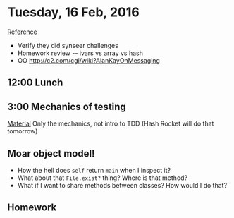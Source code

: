 Tuesday, 16 Feb, 2016
=====================

[Reference](https://github.com/CodePlatoon/curriculum#week-3)

* Verify they did synseer challenges
* Homework review -- ivars vs array vs hash
* OO http://c2.com/cgi/wiki?AlanKayOnMessaging

12:00 Lunch
-----------

3:00 Mechanics of testing
-------------------------

[Material](https://github.com/JoshCheek/how-to-test)
Only the mechanics, not intro to TDD (Hash Rocket will do that tomorrow)

Moar object model!
------------------

* How the hell does `self` return `main` when I inspect it?
* What about that `File.exist?` thing? Where is that method?
* What if I want to share methods between classes?  How would I do that?

Homework
--------
